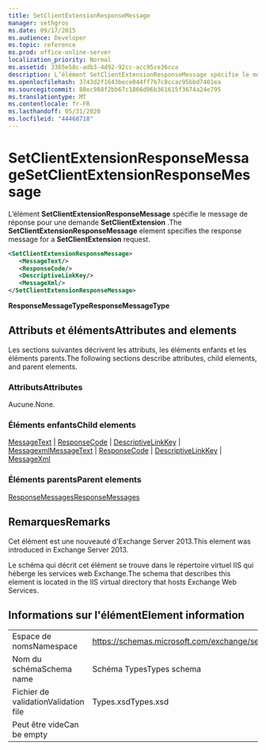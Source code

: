 ```yaml
---
title: SetClientExtensionResponseMessage
manager: sethgros
ms.date: 09/17/2015
ms.audience: Developer
ms.topic: reference
ms.prod: office-online-server
localization_priority: Normal
ms.assetid: 3365e58c-adb3-4d92-92cc-acc95ce36cca
description: L’élément SetClientExtensionResponseMessage spécifie le message de réponse pour une demande SetClientExtension.
ms.openlocfilehash: 3743d2f1643bece044ff7b7c8ccac95bbd7401ea
ms.sourcegitcommit: 88ec988f2bb67c1866d06b361615f3674a24e795
ms.translationtype: MT
ms.contentlocale: fr-FR
ms.lasthandoff: 05/31/2020
ms.locfileid: "44468718"
---
```

# <a name="setclientextensionresponsemessage"></a><span data-ttu-id="5f558-103">SetClientExtensionResponseMessage</span><span class="sxs-lookup"><span data-stu-id="5f558-103">SetClientExtensionResponseMessage</span></span>

<span data-ttu-id="5f558-104">L’élément **SetClientExtensionResponseMessage** spécifie le message de réponse pour une demande **SetClientExtension** .</span><span class="sxs-lookup"><span data-stu-id="5f558-104">The **SetClientExtensionResponseMessage** element specifies the response message for a **SetClientExtension** request.</span></span> 
  
```XML
<SetClientExtensionResponseMessage>
   <MessageText/>
   <ResponseCode/>
   <DescriptiveLinkKey/>
   <MessageXml/>
</SetClientExtensionResponseMessage>
```

 <span data-ttu-id="5f558-105">**ResponseMessageType**</span><span class="sxs-lookup"><span data-stu-id="5f558-105">**ResponseMessageType**</span></span>
## <a name="attributes-and-elements"></a><span data-ttu-id="5f558-106">Attributs et éléments</span><span class="sxs-lookup"><span data-stu-id="5f558-106">Attributes and elements</span></span>

<span data-ttu-id="5f558-107">Les sections suivantes décrivent les attributs, les éléments enfants et les éléments parents.</span><span class="sxs-lookup"><span data-stu-id="5f558-107">The following sections describe attributes, child elements, and parent elements.</span></span>
  
### <a name="attributes"></a><span data-ttu-id="5f558-108">Attributs</span><span class="sxs-lookup"><span data-stu-id="5f558-108">Attributes</span></span>

<span data-ttu-id="5f558-109">Aucune.</span><span class="sxs-lookup"><span data-stu-id="5f558-109">None.</span></span>
  
### <a name="child-elements"></a><span data-ttu-id="5f558-110">Éléments enfants</span><span class="sxs-lookup"><span data-stu-id="5f558-110">Child elements</span></span>

<span data-ttu-id="5f558-111">[MessageText](messagetext.md)  |  [ResponseCode](responsecode.md)  |  [DescriptiveLinkKey](descriptivelinkkey.md)  |  [Messagexml](messagexml.md)</span><span class="sxs-lookup"><span data-stu-id="5f558-111">[MessageText](messagetext.md) | [ResponseCode](responsecode.md) | [DescriptiveLinkKey](descriptivelinkkey.md) | [MessageXml](messagexml.md)</span></span>
  
### <a name="parent-elements"></a><span data-ttu-id="5f558-112">Éléments parents</span><span class="sxs-lookup"><span data-stu-id="5f558-112">Parent elements</span></span>

[<span data-ttu-id="5f558-113">ResponseMessages</span><span class="sxs-lookup"><span data-stu-id="5f558-113">ResponseMessages</span></span>](responsemessages.md)
  
## <a name="remarks"></a><span data-ttu-id="5f558-114">Remarques</span><span class="sxs-lookup"><span data-stu-id="5f558-114">Remarks</span></span>

<span data-ttu-id="5f558-115">Cet élément est une nouveauté d'Exchange Server 2013.</span><span class="sxs-lookup"><span data-stu-id="5f558-115">This element was introduced in Exchange Server 2013.</span></span>
  
<span data-ttu-id="5f558-116">Le schéma qui décrit cet élément se trouve dans le répertoire virtuel IIS qui héberge les services web Exchange.</span><span class="sxs-lookup"><span data-stu-id="5f558-116">The schema that describes this element is located in the IIS virtual directory that hosts Exchange Web Services.</span></span>
  
## <a name="element-information"></a><span data-ttu-id="5f558-117">Informations sur l'élément</span><span class="sxs-lookup"><span data-stu-id="5f558-117">Element information</span></span>

|||
|:-----|:-----|
|<span data-ttu-id="5f558-118">Espace de noms</span><span class="sxs-lookup"><span data-stu-id="5f558-118">Namespace</span></span>  <br/> |https://schemas.microsoft.com/exchange/services/2006/types  <br/> |
|<span data-ttu-id="5f558-119">Nom du schéma</span><span class="sxs-lookup"><span data-stu-id="5f558-119">Schema name</span></span>  <br/> |<span data-ttu-id="5f558-120">Schéma Types</span><span class="sxs-lookup"><span data-stu-id="5f558-120">Types schema</span></span>  <br/> |
|<span data-ttu-id="5f558-121">Fichier de validation</span><span class="sxs-lookup"><span data-stu-id="5f558-121">Validation file</span></span>  <br/> |<span data-ttu-id="5f558-122">Types.xsd</span><span class="sxs-lookup"><span data-stu-id="5f558-122">Types.xsd</span></span>  <br/> |
|<span data-ttu-id="5f558-123">Peut être vide</span><span class="sxs-lookup"><span data-stu-id="5f558-123">Can be empty</span></span>  <br/> ||
   

